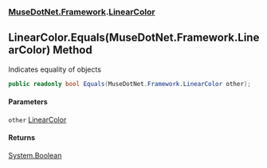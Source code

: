 ### [MuseDotNet.Framework](./MuseDotNet-Framework.md 'MuseDotNet.Framework').[LinearColor](./LinearColor.md 'MuseDotNet.Framework.LinearColor')
## LinearColor.Equals(MuseDotNet.Framework.LinearColor) Method
Indicates equality of objects  
```csharp
public readonly bool Equals(MuseDotNet.Framework.LinearColor other);
```
#### Parameters
<a name='MuseDotNet-Framework-LinearColor-Equals(MuseDotNet-Framework-LinearColor)-other'></a>
`other` [LinearColor](./LinearColor.md 'MuseDotNet.Framework.LinearColor')  
  
#### Returns
[System.Boolean](https://docs.microsoft.com/en-us/dotnet/api/System.Boolean 'System.Boolean')  

